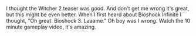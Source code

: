 

I thought the Witcher 2 teaser was good. And don't get me wrong it's great, but this might be even better. When I first heard about Bioshock Infinite I thought, "Oh great. Bioshock 3. Laaame." Oh boy was I wrong. Watch the 10 minute gameplay video, it's amazing.


